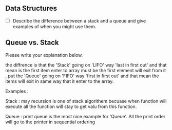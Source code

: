 ## Data Structures
* [ ] Describe the difference between a stack and a queue and give examples of when you might use them.

## Queue vs. Stack
Please write your explanation below.

the diffrence is that the 'Stack' going on 'LIFO' way 'last in first out' and that mean is the first item enter to array must be the first element will exit from it , put the 'Queue' going on 'FIFO' way 'first in first out' and that mean the items will exit in same way that it enter to the array.

Examples :

Stack : may recursion is one of stack algorithem becuase when function will execute all the function will stay to get valu from this function.

Queue : print queue is the most nice example for 'Queue'. All the print order will go to the printer in sequential ordering